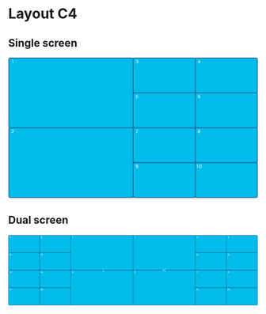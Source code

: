 # Layout C4
## Single screen
![Preview](layout_c4.gif?raw=true "Preview")
## Dual screen
![Preview](layout_c4_dual.gif?raw=true "Preview")
